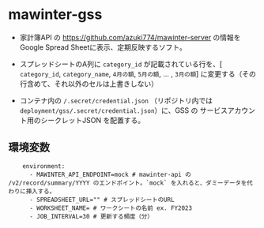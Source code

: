 # mawinter-gss

- 家計簿API の https://github.com/azuki774/mawinter-server の情報を Google Spread Sheetに表示、定期反映するソフト。

- スプレッドシートのA列に `category_id` が記載されている行を、[ `category_id`, `category_name`, `4月の額`, `5月の額`, ... , `3月の額`] に変更する（その行含めて、それ以外のセルは上書きしない）

- コンテナ内の `/.secret/credential.json` （リポジトリ内では `deployment/gss/.secret/credential.json`）に、GSS の サービスアカウント用のシークレットJSON を配置する。
## 環境変数
```
    environment:
      - MAWINTER_API_ENDPOINT=mock # mawinter-api の /v2/record/summary/YYYY のエンドポイント。`mock` を入れると、ダミーデータを代わりに挿入する。
      - SPREADSHEET_URL="" # スプレッドシートのURL
      - WORKSHEET_NAME= # ワークシートの名前 ex. FY2023
      - JOB_INTERVAL=30 # 更新する頻度（分）
```
